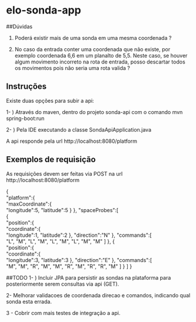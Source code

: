 # elo-sonda-app

##Dúvidas
1. Poderá existir mais de uma sonda em uma mesma coordenada ?

2. No caso da entrada conter uma coordenada que não existe, por exemplo coordenada 6,6 em um planalto de 5,5. Neste caso, se houver algum movimento incorreto na rota de entrada, posso descartar todos os movimentos pois não seria uma rota valida ?

## Instruções
Existe duas opções para subir a api:

1- ) Através do maven, dentro do projeto sonda-api com o comando mvn spring-boot:run

2- ) Pela IDE executando a classe SondaApiApplication.java

A api responde pela url http://localhost:8080/platform

## Exemplos de requisição

As requisições devem ser feitas via POST na url http://localhost:8080/platform

{  
   "platform":{  
      "maxCoordinate":{  
         "longitude":5,
         "latitude":5
      }
   },
   "spaceProbes":[  
      {  
         "position":{  
            "coordinate":{  
               "longitude":1,
               "latitude":2
            },
            "direction":"N"
         },
         "commands":[  
            "L",
            "M",
            "L",
            "M",
            "L",
            "M",
            "L",
            "M",
            "M"
         ]
      },
  {  
         "position":{  
            "coordinate":{  
               "longitude":3,
               "latitude":3
            },
            "direction":"E"
         },
         "commands":[  
            "M",
            "M",
            "R",
            "M",
            "M",
            "R",
            "M",
            "R",
            "R",
            "M"
         ]
      }
   ]
}

##TODO
1- ) Incluir JPA para persistir as sondas na plataforma para posteriormente serem consultas via api (GET).

2- Melhorar validacoes de coordenada direcao e comandos, indicando qual sonda esta errada.

3 - Cobrir com mais testes de integração a api.
